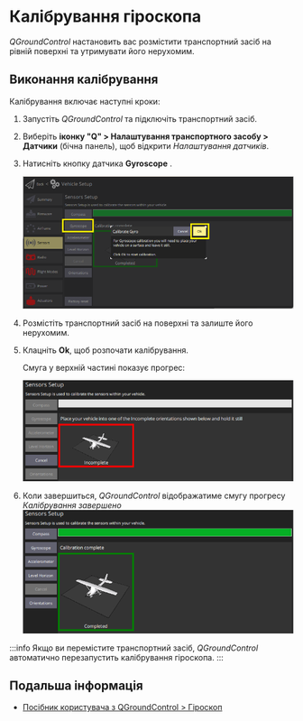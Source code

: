 # Калібрування гіроскопа

_QGroundControl_ настановить вас розмістити транспортний засіб на рівній поверхні та утримувати його нерухомим.

## Виконання калібрування

Калібрування включає наступні кроки:

1. Запустіть _QGroundControl_ та підключіть транспортний засіб.
1. Виберіть **іконку "Q" > Налаштування транспортного засобу > Датчики** (бічна панель), щоб відкрити _Налаштування датчиків_.
1. Натисніть кнопку датчика  **Gyroscope** .

   ![Select Gyroscope calibration PX4](../../assets/qgc/setup/sensor/gyroscope_calibrate_px4.png)

1. Розмістіть транспортний засіб на поверхні та залиште його нерухомим.
1. Клацніть **Ok**, щоб розпочати калібрування.

   Смуга у верхній частині показує прогрес:

   ![Gyro calibration in progress on PX4](../../assets/qgc/setup/sensor/gyroscope_calibrate_progress_px4.png)

1. Коли завершиться, _QGroundControl_ відображатиме смугу прогресу _Калібрування завершено_ ![Gyro calibration complete on PX4](../../assets/qgc/setup/sensor/gyroscope_calibrate_complete_px4.png)

:::info Якщо ви перемістите транспортний засіб, _QGroundControl_ автоматично перезапустить калібрування гіроскопа.
:::

## Подальша інформація

- [Посібник користувача з QGroundControl > Гіроскоп](https://docs.qgroundcontrol.com/master/en/qgc-user-guide/setup_view/sensors_px4.html#gyroscope)
